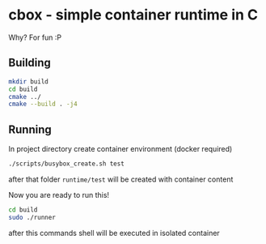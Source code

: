 # cbox - simple container runtime in C
Why? For fun :P

## Building
```bash
mkdir build
cd build
cmake ../
cmake --build . -j4
```

## Running
In project directory create container environment (docker required)
```bash
./scripts/busybox_create.sh test
```
after that folder `runtime/test` will be created with container content

Now you are ready to run this!
```bash
cd build
sudo ./runner
```
after this commands shell will be executed in isolated container
